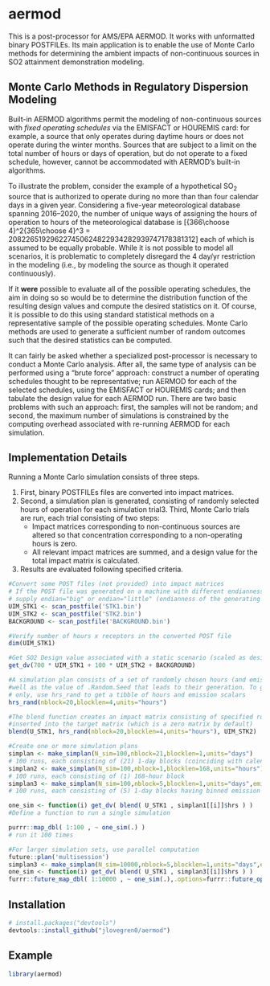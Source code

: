 
<!-- README.md is generated from README.Rmd. Please edit that file -->

# aermod

<!-- badges: start -->

<!-- badges: end -->

This is a post-processor for AMS/EPA AERMOD. It works with unformatted
binary POSTFILEs. Its main application is to enable the use of Monte
Carlo methods for determining the ambient impacts of non-continuous
sources in SO2 attainment demonstration modeling.

## Monte Carlo Methods in Regulatory Dispersion Modeling

Built-in AERMOD algorithms permit the modeling of non-continuous sources
with *fixed operating schedules* via the EMISFACT or HOUREMIS card: for
example, a source that only operates during daytime hours or does not
operate during the winter months. Sources that are subject to a limit on
the total number of hours or days of operation, but do not operate to a
fixed schedule, however, cannot be accommodated with AERMOD’s built-in
algorithms.

To illustrate the problem, consider the example of a hypothetical
SO<sub>2</sub> source that is authorized to operate during no more than
than four calendar days in a given year. Considering a five-year
meteorological database spanning 2016–2020, the number of unique ways of
assigning the hours of operation to hours of the meteorological database
is
\[{366\choose 4}^2{365\choose 4}^3 = 208226519296227450624822934282939747178381312\]
each of which is assumed to be equally probable. While it is not
possible to model all scenarios, it is problematic to completely
disregard the 4 day/yr restriction in the modeling (i.e., by modeling
the source as though it operated continuously).

If it **were** possible to evaluate all of the possible operating
schedules, the aim in doing so so would be to determine the distribution
function of the resulting design values and compute the desired
statistics on it. Of course, it is possible to do this using standard
statistical methods on a representative sample of the possible operating
schedules. Monte Carlo methods are used to generate a sufficient number
of random outcomes such that the desired statistics can be computed.

It can fairly be asked whether a specialized post-processor is necessary
to conduct a Monte Carlo analysis. After all, the same type of analysis
can be performed using a “brute force” approach: construct a number of
operating schedules thought to be representative; run AERMOD for each of
the selected schedules, using the EMISFACT or HOUREMIS cards; and then
tabulate the design value for each AERMOD run. There are two basic
problems with such an approach: first, the samples will not be random;
and second, the maximum number of simulations is constrained by the
computing overhead associated with re-running AERMOD for each
simulation.

## Implementation Details

Running a Monte Carlo simulation consists of three steps.

1.  First, binary POSTFILEs files are converted into impact matrices.
2.  Second, a simulation plan is generated, consisting of randomly
    selected hours of operation for each simulation trial3. Third, Monte
    Carlo trials are run, each trial consisting of two steps:
      - Impact matrices corresponding to non-continuous sources are
        altered so that concentration corresponding to a non-operating
        hours is zero.
      - All relevant impact matrices are summed, and a design value for
        the total impact matrix is calculated.
3.  Results are evaluated following specified criteria.

<!-- end list -->

``` r
#Convert some POST files (not provided) into impact matrices
# If the POST file was generated on a machine with different endianness than your own,
# supply endian="big" or endian="little" (endianness of the generating machine)
UIM_STK1 <- scan_postfile('STK1.bin')
UIM_STK2 <- scan_postfile('STK2.bin')
BACKGROUND <- scan_postfile('BACKGROUND.bin')

#Verify number of hours x receptors in the converted POST file
dim(UIM_STK1)

#Get SO2 Design value associated with a static scenario (scaled as desired)
get_dv(700 * UIM_STK1 + 100 * UIM_STK2 + BACKGROUND)

#A simulation plan consists of a set of randomly chosen hours (and emission rates, if desired), as
#well as the value of .Random.Seed that leads to their generation. To generate random hours
# only, use hrs_rand to get a tibble of hours and emission scalars
hrs_rand(nblock=20,blocklen=4,units="hours")

#The blend function creates an impact matrix consisting of specified rows from the source matrix
#inserted into the target matrix (which is a zero matrix by default)
blend(U_STK1, hrs_rand(nblock=20,blocklen=4,units="hours"), UIM_STK2)

#Create one or more simulation plans 
simplan <- make_simplan(N_sim=100,nblock=21,blocklen=1,units="days")
# 100 runs, each consisting of (21) 1-day blocks (coinciding with calendar days)
simplan2 <- make_simplan(N_sim=100,nblock=1,blocklen=168,units="hours")
# 100 runs, each consisting of (1) 168-hour block
simplan3 <- make_simplan(N_sim=100,nblock=5,blocklen=1,units="days",emis_scale=c(750,750,200,200,200))
# 100 runs, each consisting of (5) 1-day blocks having binned emission rates of 750 lb/hr (2 days) and 200 lb/hr (3 days)

one_sim <- function(i) get_dv( blend( U_STK1 , simplan1[[i]]$hrs ) )
#Define a function to run a single simulation

purrr::map_dbl( 1:100 , ~ one_sim(.) )
# run it 100 times

#For larger simulation sets, use parallel computation
future::plan('multisession')
simplan3 <- make_simplan(N_sim=10000,nblock=5,blocklen=1,units="days",emis_scale=c(750,750,200,200,200))
one_sim <- function(i) get_dv( blend( U_STK1 , simplan3[[i]]$hrs ) )
furrr::future_map_dbl( 1:10000 , ~ one_sim(.),.options=furrr::future_options(seed=TRUE) )
```

## Installation

``` r
# install.packages("devtools")
devtools::install_github("jlovegren0/aermod")
```

## Example

``` r
library(aermod)
```
